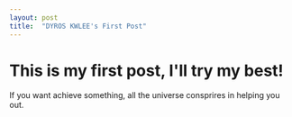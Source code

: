 ```yaml
---
layout: post
title:  "DYROS KWLEE's First Post"
---
```


# This is my first post, I'll try my best!

If you want achieve something, all the universe consprires in helping you out.
